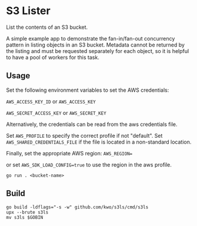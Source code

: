 # S3 Lister

List the contents of an S3 bucket.

A simple example app to demonstrate the fan-in/fan-out concurrency pattern in listing objects in an S3 bucket.
Metadata cannot be returned by the listing and must be requested separately for each object, 
so it is helpful to have a pool of workers for this task.

## Usage

Set the following environment variables to set the AWS credentials:

`AWS_ACCESS_KEY_ID` or `AWS_ACCESS_KEY`

`AWS_SECRET_ACCESS_KEY` or `AWS_SECRET_KEY`

Alternatively, the credentials can be read from the aws credentials file.

Set `AWS_PROFILE` to specify the correct profile if not "default". 
Set `AWS_SHARED_CREDENTIALS_FILE` if the file is located in a non-standard location.

Finally, set the appropriate AWS region:
`AWS_REGION=`

or set `AWS_SDK_LOAD_CONFIG=true` to use the region in the aws profile.

```shell script
go run . <bucket-name>
```

## Build

```shell script
go build -ldflags="-s -w" github.com/kwo/s3ls/cmd/s3ls
upx --brute s3ls
mv s3ls $GOBIN
```
